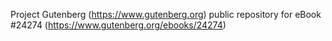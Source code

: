 Project Gutenberg (https://www.gutenberg.org) public repository for eBook #24274 (https://www.gutenberg.org/ebooks/24274)
